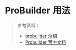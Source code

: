 # ProBuilder 用法

> 参考资料：
>
> - [probuilder 介绍](https://unity.com/cn/features/probuilder)
> - [Probuilder 官方文档](https://docs.unity3d.com/Packages/com.unity.probuilder@5.0/manual/index.html)
